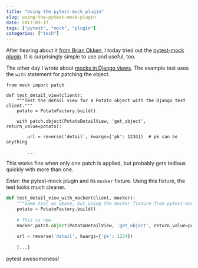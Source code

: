 ```yaml
---
title: "Using the pytest-mock plugin"
slug: using-the-pytest-mock-plugin
date: 2017-03-17
tags: ["pytest", "mock", "plugin"]
categories: ["tech"]
---
```



After hearing about it [from Brian Okken](https://twitter.com/brianokken/status/842551389968461826), I today tried out the [pytest-mock plugin](https://pypi.python.org/pypi/pytest-mock). It is surprisingly simple to use and useful, too.

The other day I wrote about [mocks in Django views](/blog/mocking-database-calls-when-testing-django-views). The example test uses the <code>with</code> statement for patching the object.

    from mock import patch
    
    def test_detail_view(client):
        """Test the detail view for a Potato object with the Django test client."""
        potato = PotatoFactory.build()
        
        with patch.object(PotatoDetailView, 'get_object', return_value=potato):
            
            url = reverse('detail', kwargs={'pk': 1234})  # pk can be anything
            
            ...             

This works fine when only one patch is applied, but probably gets tedious quickly with more than one.
  
*Enter*: the pytest-mock plugin and its <code>mocker</code> fixture. Using this fixture, the test looks much cleaner.


```python
def test_detail_view_with_mocker(client, mocker):
    """Same test as above, but using the mocker fixture from pytest-mock."""
    potato = PotatoFactory.build()
    
    # This is new
    mocker.patch.object(PotatoDetailView, 'get_object', return_value=potato)
    
    url = reverse('detail', kwargs={'pk': 1234})
    
    [...]
```

pytest awesomeness!

